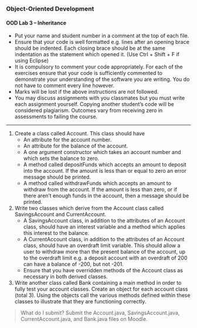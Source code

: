 ### Object-Oriented Development
#### OOD Lab 3 – Inheritance

- Put your name and student number in a comment at the top of each file.
- Ensure that your code is well formatted e.g. lines after an opening brace should be indented. Each closing brace should be at the same indentation as the statement which opened it. (Use Ctrl + Shift + F if using Eclipse)
- It is compulsory to comment your code appropriately. For each of the exercises ensure that your code is sufficiently commented to demonstrate your understanding of the software you are writing. You do not have to comment every line however.
- Marks will be lost if the above instructions are not followed.
- You may discuss assignments with you classmates but you must write each assignment yourself. Copying another student’s code will be considered plagiarism. Outcomes vary from receiving zero in assessments to failing the course.

---

1. Create a class called Account. This class should have
   - An attribute for the account number.
   - An attribute for the balance of the account.
   - A one argument constructor which takes an account number and which sets the balance to zero.
   - A method called depositFunds which accepts an amount to deposit into the account. If the amount is less than or equal to zero an error message should be printed.
   - A method called withdrawFunds which accepts an amount to withdraw from the account. If the amount is less than zero, or if there aren’t enough funds in the account, then a message should be printed.
2. Write two classes which derive from the Account class called SavingsAccount and CurrentAccount.
   - A SavingsAccount class, in addition to the attributes of an Account class, should have an interest variable and a method which applies this interest to the balance.
   - A CurrentAccount class, in addition to the attributes of an Account class, should have an overdraft limit variable. This should allow a user to withdraw more than the present balance of the account, up to the overdraft limit e.g. a deposit account with an overdraft of 200 can have a balance of -200, but not -201.
   - Ensure that you have overridden methods of the Account class as necessary in both derived classes.
3. Write another class called Bank containing a main method in order to fully test your account classes. Create an object for each account class (total 3). Using the objects call the various methods defined within these classes to illustrate that they are functioning correctly.

> What do I submit?
> Submit the Account.java, SavingsAccount.java, CurrentAccount.java,
> and Bank.java files on Moodle.
